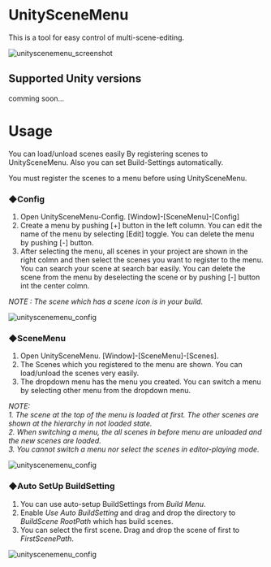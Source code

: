 # UnitySceneMenu
This is a tool for easy control of multi-scene-editing.

![unityscenemenu_screenshot](https://github.com/charcolle/UnitySceneMenu/blob/master/DescFiles/unityscenemenu.png)

## Supported Unity versions  
comming soon...

# Usage
You can load/unload scenes easily By registering scenes to UnitySceneMenu.
Also you can set Build-Settings automatically.

You must register the scenes to a menu before using UnitySceneMenu.  

### ◆Config

1. Open UnitySceneMenu-Config. [Window]-[SceneMenu]-[Config]
2. Create a menu by pushing [+] button in the left column. You can edit the name of the menu by selecting [Edit] toggle. You can delete the menu by pushing [-] button.
3.  After selecting the menu, all scenes in your project are shown in the right colmn and then select the scenes you want to register to the menu. You can search your scene at search bar easily. You can delete the scene from the menu by deselecting the scene or by pushing [-] button int the center colmn.  
  
*NOTE : The scene which has a scene icon is in your build.*  

![unityscenemenu_config](https://github.com/charcolle/UnitySceneMenu/blob/master/DescFiles/unityscenemenu_1.gif)

### ◆SceneMenu
1. Open UnitySceneMenu. [Window]-[SceneMenu]-[Scenes].
2. The Scenes which you registered to the menu are shown. You can load/unload the scenes very easily.
3. The dropdown menu has the menu you created. You can switch a menu by selecting other menu from the dropdown menu.  
  
*NOTE:*  
*1. The scene at the top of the menu is loaded at first. The other scenes are shown at the hierarchy in not loaded state.*  
*2. When switching a menu, the  all scenes in before menu are unloaded and the new scenes are loaded.*  
*3. You cannot switch a menu nor select the scenes in editor-playing mode.*    

![unityscenemenu_config](https://github.com/charcolle/UnitySceneMenu/blob/master/DescFiles/unityscenemenu_2.gif)
  
### ◆Auto SetUp BuildSetting
1. You can use auto-setup BuildSettings from *Build Menu*.
2. Enable *Use Auto BuildSetting* and drag and drop the directory to *BuildScene RootPath*  which has build scenes.
3. You can select the first scene. Drag and drop the scene of first to *FirstScenePath*.
    
![unityscenemenu_config](https://github.com/charcolle/UnitySceneMenu/blob/master/DescFiles/unityscenemenu_3.gif)

